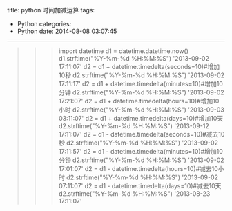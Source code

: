title: python 时间加减运算
tags:
  - Python
categories:
  - Python
date: 2014-08-08 03:07:45
---

>>>import datetime
>>> d1 = datetime.datetime.now()
>>> d1.strftime("%Y-%m-%d %H:%M:%S")
'2013-09-02 17:11:07'
>>> d2 = d1 + datetime.timedelta(seconds=10)#增加10秒
>>> d2.strftime("%Y-%m-%d %H:%M:%S")
'2013-09-02 17:11:17'
>>> d2 = d1 + datetime.timedelta(minutes=10)#增加10分钟
>>> d2.strftime("%Y-%m-%d %H:%M:%S")
'2013-09-02 17:21:07'
>>> d2 = d1 + datetime.timedelta(hours=10)#增加10小时
>>> d2.strftime("%Y-%m-%d %H:%M:%S")
'2013-09-03 03:11:07'
>>> d2 = d1 + datetime.timedelta(days=10)#增加10天
>>> d2.strftime("%Y-%m-%d %H:%M:%S")
'2013-09-12 17:11:07'
>>> d2 = d1 - datetime.timedelta(seconds=10)#减去10秒
>>> d2.strftime("%Y-%m-%d %H:%M:%S")
'2013-09-02 17:11:57'
>>> d2 = d1 - datetime.timedelta(minutes=10)#增加10分钟
>>> d2.strftime("%Y-%m-%d %H:%M:%S")
'2013-09-02 17:01:07'
>>> d2 = d1 - datetime.timedelta(hours=10)#减去10小时
>>> d2.strftime("%Y-%m-%d %H:%M:%S")
'2013-09-02 07:11:07'
>>> d2 = d1 - datetime.timedelta(days=10)#减去10天
>>> d2.strftime("%Y-%m-%d %H:%M:%S")
'2013-08-23 17:11:07'
